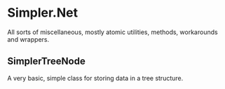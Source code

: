 Simpler.Net
===========

All sorts of miscellaneous, mostly atomic utilities, methods, workarounds and wrappers.


SimplerTreeNode
---------------
A very basic, simple class for storing data in a tree structure.